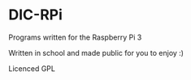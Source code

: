 # DIC-RPi
Programs written for the Raspberry Pi 3

Written in school and made public for you to enjoy :)

Licenced GPL
